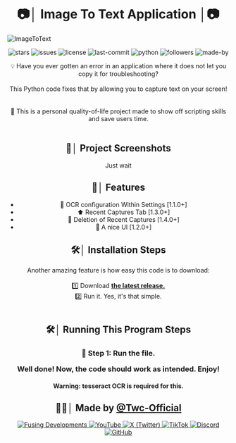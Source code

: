 <h1 align="center" id="title">📷│ Image To Text Application │📷</h1>

![ImageToText](https://socialify.git.ci/Twc-Official/ImageToText/image?description=1&language=1&name=1&owner=1&pattern=Signal&theme=Dark)
<p align="center">
  <img src="https://img.shields.io/github/stars/Twc-Official/ImageToText?color=purple&label=stars&logo=github&style=flat-square&labelColor=black" alt="stars">
  <img src="https://img.shields.io/github/issues/Twc-Official/ImageToText?color=purple&label=issues&logo=github&style=flat-square&labelColor=black" alt="issues">
  <img src="https://img.shields.io/badge/License-MIT-yellow.svg?style=flat-square&logo=github&labelColor=black" alt="license">
  <img src="https://img.shields.io/github/last-commit/Twc-Official/ImageToText?color=purple&label=last%20update&logo=github&style=flat-square&labelColor=black" alt="last-commit">
  <img src="https://img.shields.io/badge/Built%20with-Python-5391FE?style=flat-square&logo=python&logoColor=white&labelColor=black" alt="python">
  <img src="https://img.shields.io/github/followers/Twc-Official?label=followers&color=purple&logo=github&style=flat-square&labelColor=black" alt="followers">
  <img src="https://img.shields.io/badge/Made%20with%20❤️%20by-Twc--Official-purple?style=flat-square&labelColor=black" alt="made-by">
</p>



<p align="center" id="description">
  💡 Have you ever gotten an error in an application where it does not let you copy it for troubleshooting?<br><br>
  This Python code fixes that by allowing you to capture text on your screen!<br>
  <br><br>
  🧰 This is a personal quality-of-life project made to show off scripting skills and save users time.<br><br>
</p>


<h2 align="center">📸│ Project Screenshots</h2>

<p align="center">
  Just wait
</p>


<h2 align="center">🧐│ Features</h2>

<ul align="center">
  <li>🔧 OCR configuration Within Settings [1.1.0+]</li>
  <li>⬆️ Recent Captures Tab [1.3.0+]</li>
  <li>📁 Deletion of Recent Captures [1.4.0+]</li>
  <li>🧠 A nice UI [1.2.0+]</li>
</ul>


<h2 align="center">🛠️│ Installation Steps</h2>

<p align="center">
  Another amazing feature is how easy this code is to download:<br><br>
  1️⃣ Download <strong><a href="https://github.com/Twc-Official/ImageToText/releases">the latest release.</a></strong><br>
  2️⃣ Run it. Yes, it's that simple.<br><br>
</p>

<h2 align="center">🛠️│ Running This Program Steps</h2>
<p align="center">
<h3 align="center">📌 Step 1: Run the file.

<p align="center"><strong> Well done! Now, the code should work as intended. Enjoy! </strong></p>

<h4 align="center">Warning: tesseract OCR is required for this.

</p>

<h2 align="center">👨‍💻│ Made by <a href="https://github.com/Twc-Official">@Twc-Official</a></h2>

<p align="center">
  <a href="https://fusingdevelopments.com">
    <img src="https://img.shields.io/badge/🔗-Fusing%20Developments-purple?style=flat-square&labelColor=black" alt="Fusing Developments">
  </a>
  <a href="https://www.youtube.com/@Twc._.official_YT">
    <img src="https://img.shields.io/badge/YouTube-FF0000?style=flat-square&logo=youtube&logoColor=white" alt="YouTube">
  </a>
  <a href="https://x.com/Twc_Official_X">
    <img src="https://img.shields.io/badge/X-000000?style=flat-square&logo=x&logoColor=white" alt="X (Twitter)">
  </a>
  <a href="https://www.tiktok.com/@twc._.official">
    <img src="https://img.shields.io/badge/TikTok-000000?style=flat-square&logo=tiktok&logoColor=white" alt="TikTok">
  </a>
  <a href="https://discord.gg/dxKgwmuHbs">
    <img src="https://img.shields.io/badge/Discord-5865F2?style=flat-square&logo=discord&logoColor=white" alt="Discord">
  </a>
  <a href="https://github.com/Twc-Official">
    <img src="https://img.shields.io/badge/GitHub-181717?style=flat-square&logo=github&logoColor=white" alt="GitHub">
  </a>
</p>
